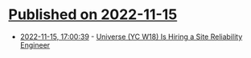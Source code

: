 # [Published on 2022-11-15](index.md)

* [2022-11-15, 17:00:39](https://news.ycombinator.com/item?id=33611795) - [Universe (YC W18) Is Hiring a Site Reliability Engineer](https://jobs.lever.co/onuniverse/9a6e8128-47a5-4b10-9f2a-ac033dac9615)

